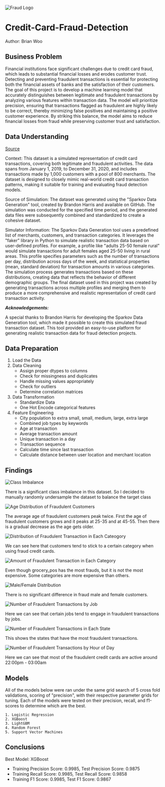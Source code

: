 ![Fraud Logo](./images/Fraud.png)

# Credit-Card-Fraud-Detection

Author: Brian Woo

## Business Problem

Financial institutions face significant challenges due to credit card fraud, which leads to substantial financial losses and erodes customer trust. Detecting and preventing fraudulent transactions is essential for protecting both the financial assets of banks and the satisfaction of their customers. The goal of this project is to develop a machine learning model that accurately distinguishes between legitimate and fraudulent transactions by analyzing various features within transaction data. The model will prioritize precision, ensuring that transactions flagged as fraudulent are highly likely to be correct, thereby minimizing false positives and maintaining a positive customer experience. By striking this balance, the model aims to reduce financial losses from fraud while preserving customer trust and satisfaction.

## Data Understanding

[Source](https://www.kaggle.com/datasets/kartik2112/fraud-detection)

Context:
This dataset is a simulated representation of credit card transactions, covering both legitimate and fraudulent activities. The data spans from January 1, 2019, to December 31, 2020, and includes transactions made by 1,000 customers with a pool of 800 merchants. The dataset is designed to closely mimic real-world credit card transaction patterns, making it suitable for training and evaluating fraud detection models.

Source of Simulation:
The dataset was generated using the "Sparkov Data Generation" tool, created by Brandon Harris and available on GitHub. The simulation was conducted for the specified time period, and the generated data files were subsequently combined and standardized to create a cohesive dataset.

Simulator Information:
The Sparkov Data Generation tool uses a predefined list of merchants, customers, and transaction categories. It leverages the "faker" library in Python to simulate realistic transaction data based on user-defined profiles. For example, a profile like "adults 25-50 female rural" would simulate transactions for adult females aged 25-50 living in rural areas. This profile specifies parameters such as the number of transactions per day, distribution across days of the week, and statistical properties (mean, standard deviation) for transaction amounts in various categories. The simulation process generates transactions based on these distributions, creating data that reflects the behavior of different demographic groups. The final dataset used in this project was created by generating transactions across multiple profiles and merging them to produce a more comprehensive and realistic representation of credit card transaction activity.

***Acknowledgements:***

A special thanks to Brandon Harris for developing the Sparkov Data Generation tool, which made it possible to create this simulated fraud transaction dataset. This tool provided an easy-to-use platform for generating realistic transaction data for fraud detection projects.

## Data Preparation

1. Load the Data
2. Data Cleaning
    - Assign proper dtypes to columns
    - Check for missingness and duplicates
    - Handle missing values appropriately
    - Check for outliers
    - Determine correlation matrices
3. Data Transformation
    - Standardize Data
    - One Hot Encode categorical features
4. Feature Engineering
    - City population to extra small, small, medium, large, extra large
    - Combined job types by keywords
    - Age at transaction
    - Average transaction amount
    - Unique transaction in a day
    - Transaction sequence
    - Calculate time since last transaction
    - Calculate distance between user location and merchant location

## Findings

![Class Imbalance](./images/class-imbalance.png)

There is a significant class imbalance in this dataset. So I decided to manually randomly undersample the dataset to balance the target class

![Age Distribution of Fraudulent Customers](./images/age-f.png)

The average age of fraudulent customers peak twice. First the age of fraudulent customers grows and it peaks at 25-35 and at 45-55. Then there is a gradual decrease as the age gets older.

![Distribution of Fraudulent Transaction in Each Cateogory](./images/category.png)

We can see here that customers tend to stick to a certain category when using fraud credit cards.

![Amount of Fraudulent Transaction in Each Category](./images/amount-category.png)

Even though grocery_pos has the most frauds, but it is not the most expensive. Some categories are more expensive than others.

![Male/Female Distribution](./images/mf.png)

There is no significant difference in fraud male and female customers.

![Number of Fraudulent Transactions by Job](./images/jobs.png)

Here we can see that certain jobs tend to engage in fraudulent transactions by jobs.

![Number of Fraudulent Transactions in Each State](./images/states.png)

This shows the states that have the most fraudulent transactions.

![Number of Fraudulent Transactions by Hour of Day](./images/hour.png)

Here we can see that most of the fraudulent credit cards are active around 22:00pm - 03:00am

## Models

All of the models below were ran under the same grid search of 5 cross fold validations, scoring of "precision", with their respective parameter grids for tuning. Each of the models were tested on their precision, recall, and f1-scores to determine which are the best.

    1. Logistic Regression
    2. XGBoost
    3. LightGBM
    4. Random Forest
    5. Support Vector Machines

## Conclusions

Best Model: XGBoost

- Training Precision Score: 0.9985, Test Precision Score: 0.9875
- Training Recall Score: 0.9985, Test Recall Score: 0.9858
- Training F1 Score: 0.9985, Test F1 Score: 0.9867
